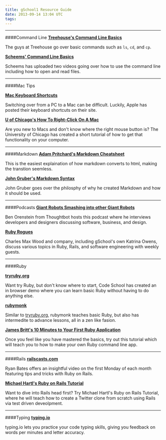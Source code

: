 ```yaml
---
title: gSchool1 Resource Guide
date: 2013-09-14 13:04 UTC
tags:
---
```

___

####Command Line
**[Treehouse's Command Line Basics](http://blog.teamtreehouse.com/command-line-basics)**

The guys at Treehouse go over basic commands such as `ls`, `cd`, and `cp`.

**[Scheems' Command Line Basics](http://schneems.com/post/26569696837/command-line-basics)**

Scheems has uploaded two videos going over how to use the command line including how to open and read files.
___
####Mac Tips

**[Mac Keyboard Shortcuts](http://support.apple.com/kb/HT1343?viewlocale=en_US&locale=en_US)**

Switching over from a PC to a Mac can be difficult. Luckily, Apple has posted their keyboard shortcuts on their site.

**[U of Chicago's How To Right-Click On A Mac](https://answers.uchicago.edu/page.php?id=28194)**

Are you new to Macs and don't know where the right mouse button is? The University of Chicago has created a short tutorial of how to get that functionality on your computer.
___
####Markdown
**[Adam Pritchard's Markdown Cheatsheet](https://github.com/adam-p/markdown-here/wiki/Markdown-Cheatsheet)**

This is the easiest explaination of how markdown converts to html, making the transtion seemless.

**[John Gruber's Markdown Syntax](http://daringfireball.net/projects/markdown/syntax)**

John Gruber goes over the philosphy of why he created Markdown and how it should be used.
___
####Podcasts
**[Giant Robots Smashing into other Giant Robots](https://learn.thoughtbot.com/giantrobots)**

Ben Orenstein from Thoughtbot hosts this podcast where he interviews developers and designers discussing software, business, and design.

**[Ruby Rogues](http://rubyrogues.com/)**

Charles Max Wood and company, including gSchool's own Katrina Owens, discuss various topics in Ruby, Rails, and software engineering with weekly guests.
___
####Ruby

**[tryruby.org](http://tryruby.org/)**

Want try Ruby, but don't know where to start, Code School has created an in browser demo where you can learn basic Ruby without having to do anything else.

**[rubymonk](http://rubymonk.com/)**

Similar to [tryruby.org](http://tryruby.org/), rubymonk teaches basic Ruby, but also has intermedite to advance lessons, all in a zen like fasion. 

**[James Britt's 10 Minutes to Your First Ruby Application](http://neurogami.com/content/10_minutes_to_your_first_Ruby_app/)**

Once you feel like you have mastered the basics, try out this tutorial which will teach you to how to make your own Ruby command line app.
___
####Rails
**[railscasts.com](http://railscasts.com)**

Ryan Bates offers an insightful video on the first Monday of each month featuring tips and tricks with Ruby on Rails.  

**[Michael Hartl's Ruby on Rails Tutorial](http://ruby.railstutorial.org/)**

Want to dive into Rails head first? Try Michael Hartl's Ruby on Rails Tutorial, where he will teach how to create a Twitter clone from scratch using Rails via test driven deveolpment.
___
####Typing
**[typing.io](http://typing.io/)**

typing.io lets you practice your code typing skills, giving you feedback on words per minutes and letter accuracy.